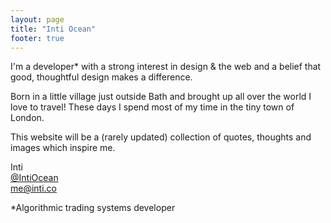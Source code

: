 ```yaml
---
layout: page
title: "Inti Ocean"
footer: true
---
```


I'm a developer* with a strong interest in design & the web and a belief that good, thoughtful design makes a difference.

Born in a little village just outside Bath and brought up all over the world I love to travel! These days I spend most of my time in the tiny town of London.

This website will be a (rarely updated) collection of quotes, thoughts and images which inspire me.

Inti  
[@IntiOcean](http://twitter.com/intiocean)  
[me@inti.co](mailto:me@inti.co)  

*Algorithmic trading systems developer
